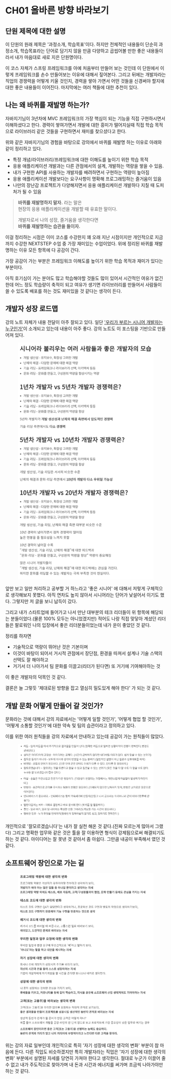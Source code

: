 # CH01 올바른 방향 바라보기

## 단원 제목에 대한 설명

이 단원의 원래 제목은 '과정소개, 학습목표'이다. 하지만 전체적인 내용들이 단순히 과정소개, 학습목표라는 단어로 담기지 않을 만큼 다양하고 곱씹어볼 만한 좋은 내용들이라서 내가 마음대로 새로 지은 단원명이다.

이 코스 자체가 스프링 프레임워크를 아예 처음부터 만들어 보는 것인데 이 단원에서 이렇게 프레임워크를 손수 만들어보는 이유에 대해서 짚어본다. 그리고 뒤에는 개발자라는 직업의 경쟁력을 어떻게 키울 것인지, 경력을 쌓아 가면서 어떤 것들을 신경써야 할지에 대한 좋은 내용들이 이어진다. 마지막에는 여러 책들에 대한 추천이 있다.

## 나는 왜 바퀴를 재발명 하는가?

자바지기님이 3년차에 MVC 프레임워크의 가장 핵심이 되는 기능을 직접 구현하시면서 이해하셨다고 한다. 경력이 쌓여가면서 개발에 대한 흥미가 떨어지실때 직접 학습 목적으로 라이브러리 같은 것들을 구현하면서 재미를 찾으셨다고 한다.&#x20;

위와 같은 자바지기님의 경험을 바탕으로 강의에서 바퀴를 재발명 하는 이유로 아래와 같이 정리하고 있다.

* 특정 개념/라이브러리/프레임워크에 대한 이해도를 높이기 위한 학습 목적
* 응용 애플리케이션 개발과는 다른 관점에서의 설계, 개발하는 역량을 쌓을 수 있음.
* 내가 구현한 API를 사용하는 개발자를 배려하면서 구현하는 역량이 높아짐
* 응용 애플리케이션 개발보다는 요구사항이 명확해 프로그래밍하는 즐거움이 있음
* 나만의 장난감 프로젝트가 다양해지면서 응용 애플리케이션 개발하다 지칠 때 도피처가 될 수 있음

> **바퀴를 재발명하지 말자.** 라는 말은\
> 현장의 응용 애플리케이션을 개발할 때 유효한 말이다.
>
> 개발자로서 나의 성장, 즐거움을 생각한다면\
> **바퀴를 재발명하는 습관을 들이자.**

이걸 정리하는 시점은 이미 코스를 수강한지 꽤 오래 지난 시점이지만 개인적으로 지금까지 수강한 NEXTSTEP 수업 중 가장 재미있는 수업이었다. 위에 정리된 바퀴를 재발명하는 이유 모든 항목에 다 공감이 간다.

가장 공감이 가는 부분은 프레임워크 이해도를 높이기 위한 학습 목적과 재미가 있다는 부분이다.

아직 호기심이 가는 분야도 많고 학습해야할 것들도 많이 있어서 시간적인 여유가 없긴 한데 어느 정도 학습량이 축적이 되고 여유가 생기면 라이브러리를 만들어서 사람들이 쓸 수 있도록 배포를 하는 것도 재미있을 것 같다는 생각이 든다.

## 개발자 성장 로드맵

강의 노트 자체가 내용 전달이 아주 잘되고 있다. 일단 ['우리가 부르는 시니어 개발자는 누구인가'](https://techblog.woowahan.com/2525/)이 소개되고 있는데 내용이 아주 좋다. 강의 노트도 이 포스팅을 기반으로 만들어져 있다.

<figure><img src="../../.gitbook/assets/image (3).png" alt=""><figcaption></figcaption></figure>

앞만 보고 일만 처리하고 공부할 거 하느라고 '좋은 시니어' 에 대해서 저렇게 구체적으로 생각해보지 못했다. 아직 연차도 높지 않아서 시니어라는 단어가 낯설어서 이기도 했다. 그렇지만 저 글을 보니 납득이 갔다.

그리고 내가 스타트업에 들어가고 나서 만난 대부분의 테크 리더들이 위 항목에 해당되는 분들이었다.(물론 100% 모두는 아니었겠지만) 적어도 나랑 직접 맞닿아 계셨던 리더들은 팔로워인 나의 입장에서 좋은 리더분들이었는데 내가 운이 좋았던 것 같다.

정리를 하자면

* 기술적으로 역량이 뛰어난 것은 기본이며
* 이것이 바탕이 되어서 거시적 관점에서 장단점, 환경을 따져서 설계나 기술 스택의 선택도 잘 해야하고
* 거기서 더 나아가서 팀 문화를 이끌고(리더가 된다면) 또 거기에 기여해야하는 것

이 좋은 개발자의 덕목인 것 같다.

결론은 늘 그렇듯 '제대로된 방향을 잡고 열심히 밀도있게 해야 한다' 가 되는 것 같다.

## 개발 문화 어떻게 만들어 갈 것인가?

문화라는 것에 대해서 강의 자료에서는 '어떻게 일할 것인가', '어떻게 협업 할 것인가', '어떻게 소통할 것인가'에 대한 약속 및 팀의 습관이라고 정의하고 있다.&#x20;

이를 위한 여러 원칙들을 강의 자료에서 안내하고 있는데 공감이 가는 원칙들이 많았다.

<figure><img src="../../.gitbook/assets/image (2) (4).png" alt=""><figcaption></figcaption></figure>

개인적으로 '잘모르겠습니다'는 내가 잘 실천 해온 것 같다.(진짜 모르는게 많아서 그랬다) 그리고 명확한 업무와 같은 것은 툴을 잘 이용하면 형식이 강제됨으로써 해결되기도 하는 것 같다. 아이디어는 잘 못낸 것 같아서 좀 아쉽다. 그만큼 내공이 부족해서 였던 것 같다.

## 소프트웨어 장인으로 가는 길

<figure><img src="../../.gitbook/assets/image (6) (4).png" alt=""><figcaption></figcaption></figure>

위는 강의 자료 일부인데 개인적으로 특히 '자기 성장에 대한 생각의 변화' 부분이 참 마음에 든다. 다른 직업도 비슷하겠지만 특히 개발자라는 직업은 '자기 성장에 대한 생각의 변화' 부분에서 설명된 자세를 당연히 가져야 한다고 생각한다. 절대로 누군가 이끌어 줄 수 없고 내가 주도적으로 찾아가며 내 돈과 시간과 에너지를 써가며 조금씩 나아가야만 하는 것 같다.
